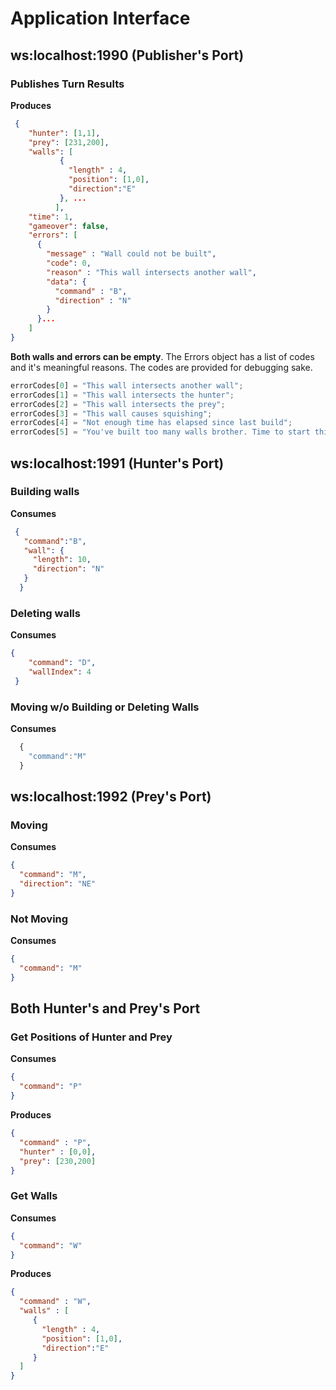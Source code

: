 # Application Interface
## ws:localhost:1990 (Publisher's Port)
### Publishes Turn Results
__Produces__
```json
 {
    "hunter": [1,1],
    "prey": [231,200],
    "walls": [
           {
             "length" : 4,
             "position": [1,0],
             "direction":"E"
           }, ...
          ],
    "time": 1,
    "gameover": false,
    "errors": [
      {
        "message" : "Wall could not be built",
        "code": 0,
        "reason" : "This wall intersects another wall",
        "data": {
          "command" : "B",
          "direction" : "N"
        }
      }...
    ]
}
```

__Both walls and errors can be empty__. The Errors object has a list of codes and it's meaningful reasons. The codes are provided for debugging sake.

```javascript
errorCodes[0] = "This wall intersects another wall";
errorCodes[1] = "This wall intersects the hunter";
errorCodes[2] = "This wall intersects the prey";
errorCodes[3] = "This wall causes squishing";
errorCodes[4] = "Not enough time has elapsed since last build";
errorCodes[5] = "You've built too many walls brother. Time to start thinking about tearing them down.";
```

## ws:localhost:1991 (Hunter's Port)
### Building walls
__Consumes__
```json
 {
   "command":"B",
   "wall": {
     "length": 10,
     "direction": "N"
   }
  }
```
### Deleting walls
__Consumes__
```json
{
    "command": "D",
    "wallIndex": 4
 }
```
### Moving w/o Building or Deleting Walls
__Consumes__
```javascript
  {
    "command":"M"
  }
```

## ws:localhost:1992 (Prey's Port)
### Moving
__Consumes__
```json
{
  "command": "M",
  "direction": "NE"
}
```
### Not Moving
__Consumes__
```json
{
  "command": "M"
}
```
## Both Hunter's and Prey's Port

### Get Positions of Hunter and Prey
__Consumes__
```json
{
  "command": "P"
}
```
__Produces__
```json
{
  "command" : "P",
  "hunter" : [0,0],
  "prey": [230,200]
}
```
### Get Walls
__Consumes__
```json
{
  "command": "W"
}
```
__Produces__
```json
{
  "command" : "W",
  "walls" : [
     {
       "length" : 4,
       "position": [1,0],
       "direction":"E"
     }
  ]
}
```
